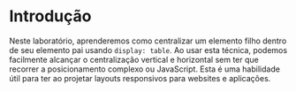 # Introdução

Neste laboratório, aprenderemos como centralizar um elemento filho dentro de seu elemento pai usando `display: table`. Ao usar esta técnica, podemos facilmente alcançar o centralização vertical e horizontal sem ter que recorrer a posicionamento complexo ou JavaScript. Esta é uma habilidade útil para ter ao projetar layouts responsivos para websites e aplicações.
